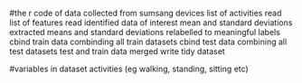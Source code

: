 #the r code of data collected from sumsang devices
list of activities read
list of features read
identified data of interest mean and standard deviations extracted
means and standard deviations relabelled to meaningful labels
cbind train data combinding all train datasets
cbind test data combining all test datasets
test and train data merged 
write tidy dataset

#variables in dataset
activities (eg walking, standing, sitting etc)



